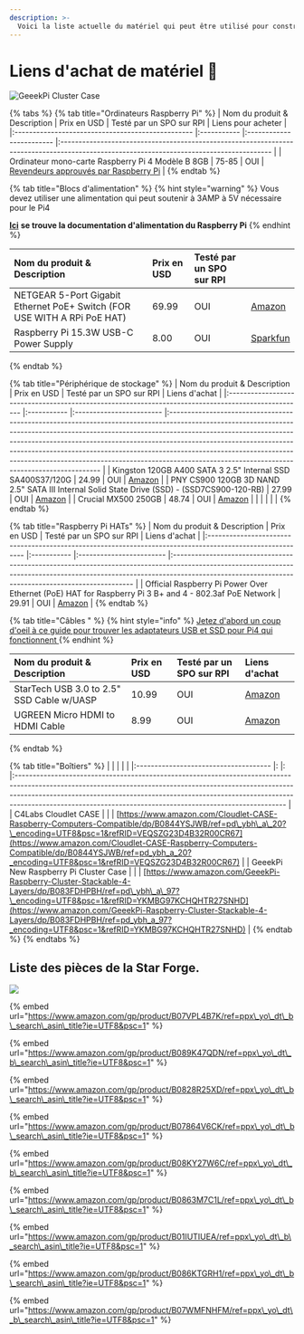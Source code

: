 ```yaml
---
description: >-
  Voici la liste actuelle du matériel qui peut être utilisé pour construire un Stake Pool sur Raspberry Pi, n'inclus pas un ordinateur portable séparé ou un PC pour l'administration.
---
```


# Liens d'achat de matériel 🏪

![GeeekPi Cluster Case](../.gitbook/assets/photo_2021-03-09-13.42.42%20%281%29.jpeg)

{% tabs %}
{% tab title="Ordinateurs Raspberry Pi" %}
| Nom du produit & Description                      | Prix en USD | Testé par un SPO sur RPI | Liens pour acheter                                                                                                                       |
|:------------------------------------------------- |:----------- |:------------------------ |:---------------------------------------------------------------------------------------------------------------------------------------- |
| Ordinateur mono-carte Raspberry Pi 4 Modèle B 8GB | 75-85       | OUI                      | [Revendeurs approuvés par Raspberry Pi](https://www.raspberrypi.org/products/raspberry-pi-4-model-b/?variant=raspberry-pi-4-model-b-8gb) |
{% endtab %}

{% tab title="Blocs d'alimentation" %}
{% hint style="warning" %}
Vous devez utiliser une alimentation qui peut soutenir à 3AMP à 5V nécessaire pour le Pi4

[**Ici**](https://www.raspberrypi.org/documentation/hardware/raspberrypi/power/README.md) **se trouve la documentation d'alimentation du Raspberry Pi**
{% endhint %}

| Nom du produit & Description                                                 | Prix en USD | Testé par un SPO sur RPI |                                                                                                         |
|:---------------------------------------------------------------------------- |:----------- |:------------------------ |:------------------------------------------------------------------------------------------------------- |
| NETGEAR 5-Port Gigabit Ethernet PoE+ Switch \(FOR USE WITH A RPi PoE HAT\) | 69.99       | OUI                      | [Amazon](https://www.amazon.com/gp/product/B07WTXHSXC/ref=ppx_yo_dt_b_asin_title_o02_s00?ie=UTF8&psc=1) |
| Raspberry Pi 15.3W USB-C Power Supply                                        | 8.00        | OUI                      | [Sparkfun](https://www.sparkfun.com/products/15448?src=raspberrypi)                                     |
{% endtab %}

{% tab title="Périphérique de stockage" %}
| Nom du produit & Description                                                                        | Prix en USD | Testé par un SPO sur RPI | Liens d'achat                                                                                                                                                                                                                                                                                                                                                                                                                                                     |
|:--------------------------------------------------------------------------------------------------- |:----------- |:------------------------ |:----------------------------------------------------------------------------------------------------------------------------------------------------------------------------------------------------------------------------------------------------------------------------------------------------------------------------------------------------------------------------------------------------------------------------------------------------------------- |
| Kingston 120GB A400 SATA 3 2.5" Internal SSD SA400S37/120G                                          | 24.99       | OUI                      | [Amazon](https://www.amazon.com/Kingston-120GB-Solid-SA400S37-120G/dp/B01N6JQS8C/ref=sxts_sxwds-bia-wc-rsf-ajax2_0?crid=2IZ705SDHVNO2&cv_ct_cx=kingston+a400&dchild=1&keywords=kingston+a400&pd_rd_i=B01N6JQS8C&pd_rd_r=cff9c24d-82ba-4471-892a-a23276b8b1db&pd_rd_w=wzQ6v&pd_rd_wg=6jlaB&pf_rd_p=5c711241-c674-4eef-b21c-fe6add670f33&pf_rd_r=MMBZR2DHZVKB3J1QE3HY&psc=1&qid=1615235655&sprefix=kingsto%2Caps%2C254&sr=1-2-e30f047d-8e3c-4340-8179-6a77ce88d756) |
| PNY CS900 120GB 3D NAND 2.5" SATA III Internal Solid State Drive \(SSD\) - \(SSD7CS900-120-RB\) | 27.99       | OUI                      | [Amazon](https://www.amazon.com/gp/product/B0722XPTL6/ref=ppx_yo_dt_b_asin_title_o06_s00?ie=UTF8&th=1)                                                                                                                                                                                                                                                                                                                                                            |
| Crucial MX500 250GB                                                                                 | 48.74       | OUI                      | [Amazon](https://www.amazon.com/Crucial-MX500-250GB-NAND-Internal/dp/B0764WCXCV/ref=pd_ybh_a_109?_encoding=UTF8&psc=1&refRID=DFCXCZ7KPJPWES884N8A)                                                                                                                                                                                                                                                                                                                |
|                                                                                                     |             |                          |                                                                                                                                                                                                                                                                                                                                                                                                                                                                   |
{% endtab %}

{% tab title="Raspberry Pi HATs" %}
| Nom du produit & Description                                                                              | Prix en USD | Testé par un SPO sur RPI | Liens d'achat                                                                                                                                                                                                                   |
|:--------------------------------------------------------------------------------------------------------- |:----------- |:------------------------ |:------------------------------------------------------------------------------------------------------------------------------------------------------------------------------------------------------------------------------- |
| Official Raspberry Pi Power Over Ethernet \(PoE\) HAT for Raspberry Pi 3 B+ and 4 - 802.3af PoE Network | 29.91       | OUI                      | [Amazon](https://www.amazon.com/poe-hat/dp/B07GR9XQJH/ref=sr_1_2?dchild=1&keywords=Official+Raspberry+Pi+Power+Over+Ethernet+%28PoE%29+HAT+for+Raspberry+Pi+3+B%2B+and+802.3af+PoE+Network&qid=1615236400&s=electronics&sr=1-2) |
{% endtab %}

{% tab title="Câbles " %}
{% hint style="info" %}
[Jetez d'abord un coup d'oeil à ce guide pour trouver les adaptateurs USB et SSD pour Pi4 qui fonctionnent ](https://jamesachambers.com/raspberry-pi-4-usb-boot-config-guide-for-ssd-flash-drives/?amp=1)
{% endhint %}

| Nom du produit & Description              | Prix en USD | Testé par un SPO sur RPI | Liens d'achat                                                                                                                                                 |
|:----------------------------------------- |:----------- |:------------------------ |:------------------------------------------------------------------------------------------------------------------------------------------------------------- |
| StarTech USB 3.0 to 2.5" SSD Cable w/UASP | 10.99       | OUI                      | [Amazon](https://www.amazon.com/StarTech-com-SATA-USB-Cable-USB3S2SAT3CB/dp/B00HJZJI84/ref=sr_1_15?dchild=1&keywords=startech+usb+3.0&qid=1617056177&sr=8-15) |
| UGREEN Micro HDMI to HDMI Cable           | 8.99        | OUI                      | [Amazon](https://www.amazon.com/gp/product/B06WWQ7KLV/ref=ppx_yo_dt_b_asin_title_o05_s00?ie=UTF8&psc=1)                                                       |
{% endtab %}

{% tab title="Boîtiers" %}
|                                       |  |  |                                                                                                                                                                                                                                                                                                                      |
|:------------------------------------- |: |: |:-------------------------------------------------------------------------------------------------------------------------------------------------------------------------------------------------------------------------------------------------------------------------------------------------------------------- |
| C4Labs Cloudlet CASE                  |  |  | [https://www.amazon.com/Cloudlet-CASE-Raspberry-Computers-Compatible/dp/B0844YSJWB/ref=pd\_ybh\_a\_20?\_encoding=UTF8&psc=1&refRID=VEQSZG23D4B32R00CR67](https://www.amazon.com/Cloudlet-CASE-Raspberry-Computers-Compatible/dp/B0844YSJWB/ref=pd_ybh_a_20?_encoding=UTF8&psc=1&refRID=VEQSZG23D4B32R00CR67) |
| GeeekPi New Raspberry Pi Cluster Case |  |  | [https://www.amazon.com/GeeekPi-Raspberry-Cluster-Stackable-4-Layers/dp/B083FDHPBH/ref=pd\_ybh\_a\_97?\_encoding=UTF8&psc=1&refRID=YKMBG97KCHQHTR27SNHD](https://www.amazon.com/GeeekPi-Raspberry-Cluster-Stackable-4-Layers/dp/B083FDHPBH/ref=pd_ybh_a_97?_encoding=UTF8&psc=1&refRID=YKMBG97KCHQHTR27SNHD) |
{% endtab %}
{% endtabs %}

## Liste des pièces de la Star Forge.

![](../.gitbook/assets/photo_2021-03-09-13.40.29.jpeg)

{% embed url="https://www.amazon.com/gp/product/B07VPL4B7K/ref=ppx\_yo\_dt\_b\_search\_asin\_title?ie=UTF8&psc=1" %}

{% embed url="https://www.amazon.com/gp/product/B089K47QDN/ref=ppx\_yo\_dt\_b\_search\_asin\_title?ie=UTF8&psc=1" %}

{% embed url="https://www.amazon.com/gp/product/B0828R25XD/ref=ppx\_yo\_dt\_b\_search\_asin\_title?ie=UTF8&psc=1" %}

{% embed url="https://www.amazon.com/gp/product/B07864V6CK/ref=ppx\_yo\_dt\_b\_search\_asin\_title?ie=UTF8&psc=1" %}

{% embed url="https://www.amazon.com/gp/product/B08KY27W6C/ref=ppx\_yo\_dt\_b\_search\_asin\_title?ie=UTF8&psc=1" %}

{% embed url="https://www.amazon.com/gp/product/B0863M7C1L/ref=ppx\_yo\_dt\_b\_search\_asin\_title?ie=UTF8&psc=1" %}

{% embed url="https://www.amazon.com/gp/product/B01IUTIUEA/ref=ppx\_yo\_dt\_b\_search\_asin\_title?ie=UTF8&psc=1" %}

{% embed url="https://www.amazon.com/gp/product/B086KTGRH1/ref=ppx\_yo\_dt\_b\_search\_asin\_title?ie=UTF8&psc=1" %}

{% embed url="https://www.amazon.com/gp/product/B07WMFNHFM/ref=ppx\_yo\_dt\_b\_search\_asin\_title?ie=UTF8&psc=1" %}



